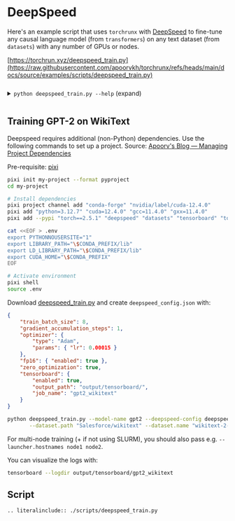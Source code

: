 # DeepSpeed

Here's an example script that uses `torchrunx` with [DeepSpeed](https://www.deepspeed.ai) to fine-tune any causal language model (from `transformers`) on any text dataset (from `datasets`) with any number of GPUs or nodes.

[https://torchrun.xyz/deepspeed_train.py](https://raw.githubusercontent.com/apoorvkh/torchrunx/refs/heads/main/docs/source/examples/scripts/deepspeed_train.py)

<details>
  <summary><p style="display: inline-block;"><code class="docutils literal notranslate"><span class="pre">python deepspeed_train.py --help</span></code></p> (expand)</summary>

  ```{eval-rst}
  .. literalinclude:: ../artifacts/deepspeed_help.txt
  ```
</details>

## Training GPT-2 on WikiText

Deepspeed requires additional (non-Python) dependencies. Use the following commands to set up a project. Source: [Apoorv's Blog — Managing Project Dependencies](https://blog.apoorvkh.com/posts/project-dependencies.html)

Pre-requisite: [pixi](https://pixi.sh)

```bash
pixi init my-project --format pyproject
cd my-project

# Install dependencies
pixi project channel add "conda-forge" "nvidia/label/cuda-12.4.0"
pixi add "python=3.12.7" "cuda=12.4.0" "gcc=11.4.0" "gxx=11.4.0"
pixi add --pypi "torch==2.5.1" "deepspeed" "datasets" "tensorboard" "torch" "torchrunx" "transformers" "tyro"

cat <<EOF > .env
export PYTHONNOUSERSITE="1"
export LIBRARY_PATH="\$CONDA_PREFIX/lib"
export LD_LIBRARY_PATH="\$CONDA_PREFIX/lib"
export CUDA_HOME="\$CONDA_PREFIX"
EOF

# Activate environment
pixi shell
source .env
```

Download [deepspeed_train.py](https://raw.githubusercontent.com/apoorvkh/torchrunx/refs/heads/main/docs/source/examples/scripts/deepspeed_train.py) and create `deepspeed_config.json` with:

```json
{
    "train_batch_size": 8,
    "gradient_accumulation_steps": 1,
    "optimizer": {
        "type": "Adam",
        "params": { "lr": 0.00015 }
    },
    "fp16": { "enabled": true },
    "zero_optimization": true,
    "tensorboard": {
        "enabled": true,
        "output_path": "output/tensorboard/",
        "job_name": "gpt2_wikitext"
    }
}
```

```bash
python deepspeed_train.py --model-name gpt2 --deepspeed-config deepspeed_config.json --checkpoint-dir output \
       --dataset.path "Salesforce/wikitext" --dataset.name "wikitext-2-v1" --dataset.split "train" --dataset.num-samples 80
```

For multi-node training (+ if not using SLURM), you should also pass e.g. `--launcher.hostnames node1 node2`.

You can visualize the logs with:

```bash
tensorboard --logdir output/tensorboard/gpt2_wikitext
```

## Script

```{eval-rst}
.. literalinclude:: ./scripts/deepspeed_train.py
```
